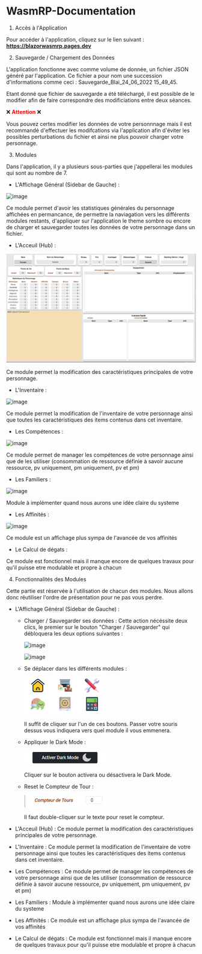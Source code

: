 # WasmRP-Documentation

1. Accès à l'Application

Pour accéder à l'application, cliquez sur le lien suivant : <span style="font-weight:bolder;">https://blazorwasmrp.pages.dev</span>

2. Sauvegarde / Chargement des Données

L'application fonctionne avec comme volume de donnée, un fichier JSON généré par l'application. Ce fichier a pour nom une succession d'informations comme ceci : Sauvegarde_Blai_24_06_2022 15_49_45.

Etant donné que fichier de sauvegarde a été téléchargé, il est possible de le modifier afin de faire correspondre des modificiations entre deux séances.

❌ <span style="color: red; font-weight: bolder;">**Attention**</span> ❌

Vous pouvez certes modifier les données de votre personnnage mais il est recommandé d'effectuer les modifcations via l'application afin d'éviter les possibles perturbations du fichier et ainsi ne plus pouvoir charger votre personnage.


3. Modules

Dans l'application, il y a plusieurs sous-parties que j'appellerai les modules qui sont au nombre de 7.

- L'Affichage Général (Sidebar de Gauche) : 

![image](https://user-images.githubusercontent.com/58788952/176604492-442bbb79-4828-42bf-8888-03be592491d3.png)

Ce module permet d'avoir les statistiques générales du personnage affichées en permancance, de permettre la naviagation vers les différents modules restants, d'appliquer sur l'application le theme sombre ou encore de charger et sauvegarder toutes les données de votre personnage dans un fichier.

- L'Acceuil (Hub) : 

![image](hubGeneral.png)

Ce module permet la modification des caractéristiques principales de votre personnage.

- L'Inventaire : 

![image](https://user-images.githubusercontent.com/58788952/176604898-a8223124-e7e9-4ec6-b11d-f70d91ef3693.png)

Ce module permet la modification de l'inventaire de votre personnage ainsi que toutes les caractéristiques des items contenus dans cet inventaire.

- Les Compétences : 

![image](https://user-images.githubusercontent.com/58788952/176605000-b7ab100f-0bf6-44b8-9ee0-d7ce67cf2a7f.png)

Ce module permet de manager les compétences de votre personnage ainsi que de les utiliser (consommation de ressource définie à savoir aucune ressource, pv uniquement, pm uniquement, pv et pm)

- Les Familiers : 

![image](https://user-images.githubusercontent.com/58788952/176605099-121c9a51-d282-41a6-b495-93de9ffe2bbb.png)

Module à implémenter quand nous aurons une idée claire du systeme

- Les Affinités : 

![image](https://user-images.githubusercontent.com/58788952/176605157-494f58fc-abc3-4ff7-b9d1-6c8226fbc7f5.png)

Ce module est un affichage plus sympa de l'avancée de vos affinités

- Le Calcul de dégats : 

Ce module est fonctionnel mais il manque encore de quelques travaux pour qu'il puisse etre modulable et propre à chacun

4. Fonctionnalités des Modules

Cette partie est réservée à l'utilisation de chacun des modules. Nous allons donc réutiliser l'ordre de présentation pour ne pas vous perdre.

- L'Affichage Général (Sidebar de Gauche) : 
    *   Charger / Sauvegarder ses données :
            Cette action nécéssite deux clics, le premier sur le bouton "Charger / Sauvegarder" qui débloquera les deux options suivantes :
            
           ![image](https://user-images.githubusercontent.com/58788952/176605374-61a582d5-3491-499c-b806-d95441d74074.png)
            
           ![image](https://user-images.githubusercontent.com/58788952/176605487-c3cc10be-71c5-4063-8801-2b4a50dd1174.png)
    *   Se déplacer dans les différents modules :
        
        ![image](genDisplayLiens.png)

        Il suffit de cliquer sur l'un de ces boutons. Passer votre souris dessus vous indiquera vers quel module il vous emmenera.
    
    *   Appliquer le Dark Mode :

        ![image](genDisplayDM.png)

        Cliquer sur le bouton activera ou désactivera le Dark Mode.
    * Reset le Compteur de Tour :

        ![image](genDisplayCompteurTours.png)

        Il faut double-cliquer sur le texte pour reset le compteur.

- L'Acceuil (Hub) : Ce module permet la modification des caractéristiques principales de votre personnage.
- L'Inventaire : Ce module permet la modification de l'inventaire de votre personnage ainsi que toutes les caractéristiques des items contenus dans cet inventaire.
- Les Compétences : Ce module permet de manager les compétences de votre personnage ainsi que de les utiliser (consommation de ressource définie à savoir aucune ressource, pv uniquement, pm uniquement, pv et pm)
- Les Familiers : Module à implémenter quand nous aurons une idée claire du systeme
- Les Affinités : Ce module est un affichage plus sympa de l'avancée de vos affinités
- Le Calcul de dégats : Ce module est fonctionnel mais il manque encore de quelques travaux pour qu'il puisse etre modulable et propre à chacun


